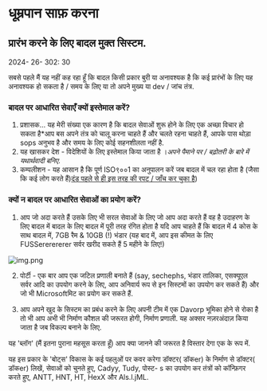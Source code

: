 # धूम्रपान साफ़ करना

## प्रारंभ करने के लिए बादल मुक्त सिस्टम.

<!--category-- Clearing the smoke, introduction -->
<datetime class="hidden">2024- 26- 302: 30</datetime>

सबसे पहले मैं यह नहीं कह रहा हूँ कि बादल किसी प्रकार बुरी या अनावश्‍यक है कि कई प्रारंभों के लिए यह अनावश्‍यक हो सकता है / समय के लिए
या तो अपने मुख्य या dev / जांच तंत्र.

### बादल पर आधारित सेवाएँ क्यों इस्तेमाल करें?

1. प्रशासक... यह मेरी संख्या एक कारण है कि बादल सेवाओं शुरू होने के लिए एक अच्छा विचार हो सकता है*आप बस अपने तंत्र को चालू करना चाहते हैं और चलते रहना चाहते हैं, आपके पास थोड़ा sops अनुभव है और समय के लिए कोई सहनशीलता नहीं है.
2. यह खासकर देश - विदेशियों के लिए इस्तेमाल किया जाता है ।*अपने पैमाने पर / बढ़ोतरी के बारे में यथार्थवादी बनिए*.
3. कम्पलीशन - यह आसान है कि पूर्ण ISO९००1 का अनुपालन करें जब बादल में चल रहा होता है (जैसा कि कई लोग करते हैं)[दंड पहले से ही इस तरह की रपट / जाँच कर चुका है](https://learn.microsoft.com/en-us/azure/compliance/offerings/offering-iso-9001))

### क्यों न बादल पर आधारित सेवाओं का प्रयोग करें?

1. आप जो अदा करते हैं उसके लिए भी सरल सेवाओं के लिए जो आप अदा करते हैं वह है उदाहरण के लिए बादल में बादल के लिए बादल में पूरी तरह रंगित होता है
   यदि आप चाहते हैं कि बादल में 4 कोस के साथ बादल में, 7GB रैम & 10GB (!) भंडार (यह बाद में, आप इस कीमत के लिए FUSSererererer सर्वर खरीद सकते हैं 5 महीने के लिए!)

![img.png](img.png?width=500&format=webp)

2. पोर्टी - एक बार आप एक जटिल प्रणाली बनाते हैं (say, sechephs, भंडार तालिका, एसक्यूएल सर्वर आदि का उपयोग करने के लिए, आप अनिवार्य रूप से इन सिस्टमों का उपयोग कर सकते हैं) और जो भी Microsoftमिट का प्रयोग कर सकते हैं.

3. आप अपने खुद के सिस्टम का प्रबंध करने के लिए अपनी टीम में एक Davorp भूमिका होने से रोका है तो भी आप अभी भी निर्माण कौशल की जरूरत होगी, निर्माण प्रणाली. यह अक्सर नज़रअंदाज़ किया जाता है जब विकल्प बनाने के लिए.

यह 'ब्लॉग' (मैं इतना पुराना महसूस करता हूँ) आप क्या जानने की जरूरत है विस्तार देगा एक के रूप में.

यह इस प्रकार के 'बोट्स' विकास के कई पहलुओं पर कवर करेगा डॉक्टर( डॉकer) के निर्माण से डॉक्टर( डॉकer) लिखें, सेवाओं को चुनते हुए, Cadyy, Tudy, पोस्ट- s का उपयोग कर तंत्रों को कॉन्फ़िगर करते हुए, ANTT, HNT, HT, HexX और Als.l.jML.
